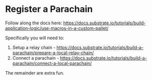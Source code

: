 # Register a Parachain

Follow along the docs here: https://docs.substrate.io/tutorials/build-application-logic/use-macros-in-a-custom-pallet/

Specifically you will need to:

1. Setup a relay chain - https://docs.substrate.io/tutorials/build-a-parachain/prepare-a-local-relay-chain/
1. Connect a parachain - https://docs.substrate.io/tutorials/build-a-parachain/connect-a-local-parachain/

The remainder are extra fun.
